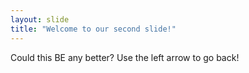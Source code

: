 ```yaml
---
layout: slide
title: "Welcome to our second slide!"
---
```

Could this BE any better?
Use the left arrow to go back!
